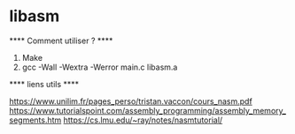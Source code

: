 # libasm

**** Comment utiliser ? ****
1. Make
2. gcc -Wall -Wextra -Werror main.c libasm.a

**** liens utils ****

https://www.unilim.fr/pages_perso/tristan.vaccon/cours_nasm.pdf
https://www.tutorialspoint.com/assembly_programming/assembly_memory_segments.htm
https://cs.lmu.edu/~ray/notes/nasmtutorial/
